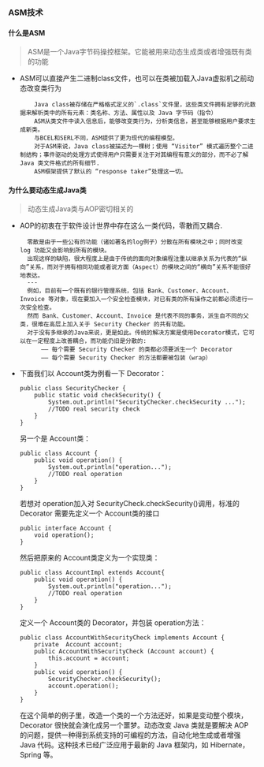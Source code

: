 ### ASM技术
#### 什么是ASM
>ASM是一个Java字节码操控框架。它能被用来动态生成类或者增强既有类的功能
* ASM可以直接产生二进制class文件，也可以在类被加载入Java虚拟机之前动态改变类行为
    ```
        Java class被存储在严格格式定义的`.class`文件里，这些类文件拥有足够的元数据来解析类中的所有元素：类名称、方法、属性以及 Java 字节码（指令）
        ASM从类文件中读入信息后，能够改变类行为，分析类信息，甚至能够根据用户要求生成新类。
        与BCEL和SERL不同，ASM提供了更为现代的编程模型。
        对于ASM来说，Java class被描述为一棵树；使用 “Visitor” 模式遍历整个二进制结构；事件驱动的处理方式使得用户只需要关注于对其编程有意义的部分，而不必了解Java 类文件格式的所有细节.
        ASM框架提供了默认的 “response taker”处理这一切。
    ```
#### 为什么要动态生成Java类
> 动态生成Java类与AOP密切相关的
* AOP的初衷在于软件设计世界中存在这么一类代码，零散而又耦合.
  ```
    零散是由于一些公有的功能（诸如著名的log例子）分散在所有模块之中；同时改变 log 功能又会影响到所有的模块。
    出现这样的缺陷，很大程度上是由于传统的面向对象编程注重以继承关系为代表的“纵向”关系，而对于拥有相同功能或者说方面（Aspect）的模块之间的“横向”关系不能很好地表达。
    ---
    例如，目前有一个既有的银行管理系统，包括 Bank、Customer、Account、Invoice 等对象，现在要加入一个安全检查模块，对已有类的所有操作之前都必须进行一次安全检查。
    然而 Bank、Customer、Account、Invoice 是代表不同的事务，派生自不同的父类，很难在高层上加入关于 Security Checker 的共有功能。
    对于没有多继承的Java来说，更是如此。传统的解决方案是使用Decorator模式，它可以在一定程度上改善耦合，而功能仍旧是分散的:
        —— 每个需要 Security Checker 的类都必须要派生一个 Decorator
        —— 每个需要 Security Checker 的方法都要被包装（wrap）
  ```
* 下面我们以 Account类为例看一下 Decorator：
    ```
    public class SecurityChecker { 
        public static void checkSecurity() { 
            System.out.println("SecurityChecker.checkSecurity ..."); 
            //TODO real security check 
        }  
    }
    ```
    另一个是 Account类：
    ```
    public class Account { 
        public void operation() { 
            System.out.println("operation..."); 
            //TODO real operation 
        } 
    }
    ```
    若想对 operation加入对 SecurityCheck.checkSecurity()调用，标准的 Decorator 需要先定义一个 Account类的接口
    ```
    public interface Account { 
        void operation(); 
    }
    ```
    然后把原来的 Account类定义为一个实现类：
    ```
    public class AccountImpl extends Account{ 
        public void operation() { 
            System.out.println("operation..."); 
            //TODO real operation 
        } 
    }
    ```
    定义一个 Account类的 Decorator，并包装 operation方法：
    ```
    public class AccountWithSecurityCheck implements Account {     
        private  Account account; 
        public AccountWithSecurityCheck (Account account) { 
            this.account = account; 
        } 
        public void operation() { 
            SecurityChecker.checkSecurity(); 
            account.operation(); 
        } 
    }
    ```
    在这个简单的例子里，改造一个类的一个方法还好，如果是变动整个模块，Decorator 很快就会演化成另一个噩梦。动态改变 Java 类就是要解决 AOP 的问题，提供一种得到系统支持的可编程的方法，自动化地生成或者增强 Java 代码。这种技术已经广泛应用于最新的 Java 框架内，如 Hibernate，Spring 等。
